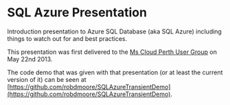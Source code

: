 SQL Azure Presentation
======================

Introduction presentation to Azure SQL Database (aka SQL Azure) including things to watch out for and best practices.

This presentation was first delivered to the [Ms Cloud Perth User Group](http://www.meetup.com/Perth-Cloud/events/118318172/) on May 22nd 2013.

The code demo that was given with that presentation (or at least the current version of it) can be seen at [https://github.com/robdmoore/SQLAzureTransientDemo](https://github.com/robdmoore/SQLAzureTransientDemo).

